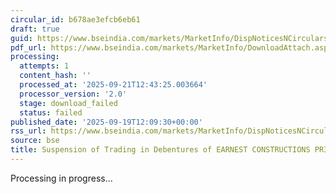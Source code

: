 ```yaml
---
circular_id: b678ae3efcb6eb61
draft: true
guid: https://www.bseindia.com/markets/MarketInfo/DispNoticesNCirculars.aspx?Noticeid={010DCEBA-AD85-4B87-917E-645980C31BA8}&noticeno=20250919-17&dt=09/19/2025&icount=17&totcount=44&flag=0
pdf_url: https://www.bseindia.com/markets/MarketInfo/DownloadAttach.aspx?id=20250919-17&attachedId=
processing:
  attempts: 1
  content_hash: ''
  processed_at: '2025-09-21T12:43:25.003664'
  processor_version: '2.0'
  stage: download_failed
  status: failed
published_date: '2025-09-19T12:09:30+00:00'
rss_url: https://www.bseindia.com/markets/MarketInfo/DispNoticesNCirculars.aspx?Noticeid={010DCEBA-AD85-4B87-917E-645980C31BA8}&noticeno=20250919-17&dt=09/19/2025&icount=17&totcount=44&flag=0
source: bse
title: Suspension of Trading in Debentures of EARNEST CONSTRUCTIONS PRIVATE LIMITED
---
```


Processing in progress...